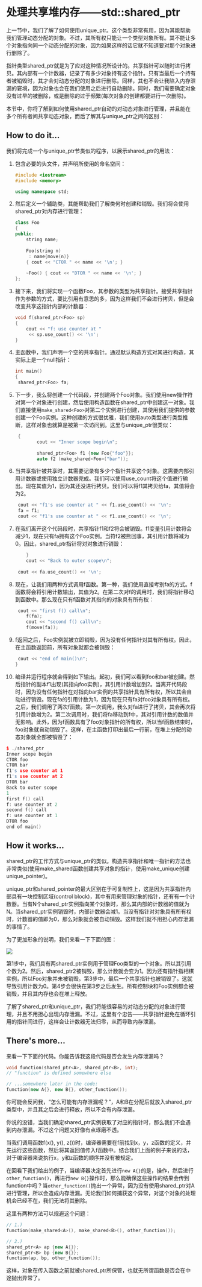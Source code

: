 # 处理共享堆内存——std::shared_ptr

上一节中，我们了解了如何使用unique_ptr。这个类型非常有用，因为其能帮助我们管理动态分配的对象。不过，其所有权只能让一个类型对象所有。其不能让多个对象指向同一个动态分配的对象，因为如果这样的话它就不知道要对那个对象进行删除了。

指针类型shared_ptr就是为了应对这种情况所设计的。共享指针可以随时进行拷贝。其内部有一个计数器，记录了有多少对象持有这个指针。只有当最后一个持有者被销毁时，其才会对动态分配的对象进行删除。同样，其也不会让我陷入内存泄漏的窘境，因为对象也会在我们使用之后进行自动删除。同时，我们需要确定对象没有过早的被删除，或是删除的过于频繁(每次对象的创建都要进行一次删除)。

本节中，你将了解到如何使用shared_ptr自动的对动态对象进行管理，并且能在多个所有者间共享动态对象，而后了解其与unique_ptr之间的区别：

## How to do it...

我们将完成一个与unique_ptr节类似的程序，以展示shared_ptr的用法：

1. 包含必要的头文件，并声明所使用的命名空间：

   ```c++
   #include <iostream>
   #include <memory>
   
   using namespace std; 
   ```

2. 然后定义一个辅助类，其能帮助我们了解类何时创建和销毁。我们将会使用shared_ptr对内存进行管理：

   ```c++
   class Foo
   {
   public:
       string name;
       
       Foo(string n)
       	: name{move(n)}
       { cout << "CTOR " << name << '\n'; }
       
       ~Foo() { cout << "DTOR " << name << '\n'; }
   };
   ```

3. 接下来，我们将实现一个函数Foo，其参数的类型为共享指针。接受共享指针作为参数的方式，要比引用有意思的多，因为这样我们不会进行拷贝，但是会改变共享这指针内部的计数器：

   ```c++
   void f(shared_ptr<Foo> sp)
   {
       cout << "f: use counter at "
       	<< sp.use_count() << '\n';
   }
   ```

4. 主函数中，我们声明一个空的共享指针。通过默认构造方式对其进行构造，其实际上是一个null指针：

   ```c++
   int main()
   {
   	shared_ptr<Foo> fa;
   ```

5. 下一步，我么将创建一个代码段，并创建两个Foo对象。我们使用new操作符对第一个对象进行创建，然后使用构造函数在shared_ptr中创建这一对象。我们直接使用`make_shared<Foo>`对第二个实例进行创建，其使用我们提供的参数创建一个Foo实例。这种创建的方式很优雅，我们使用auto类型进行类型推断，这样对象也就算是被第一次访问到。这里与unique_ptr很类似：

   ```c++
   	{
           cout << "Inner scope begin\n";
           
           shared_ptr<Foo> f1 {new Foo{"foo"}};
           auto f2 (make_shared<Foo>("bar"));
   ```

6. 当共享指针被共享时，其需要记录有多少个指针共享这个对象。这需要内部引用计数器或使用独立计数器完成。我们可以使用use_count将这个值进行输出。现在其值为1，因为其还没进行拷贝。我们可以将f1其拷贝给fa，其值将会为2。

   ```c++
   	cout << "f1's use counter at " << f1.use_count() << '\n';
   	fa = f1;
   	cout << "f1's use counter at " << f1.use_count() << '\n';
   ```

7. 在我们离开这个代码段时，共享指针f1和f2将会被销毁。f1变量引用计数将会减少1，现在只有fa拥有这个Foo实例。当符f2被熊回事，其引用计数将减为0。因此，shared_ptr指针将对对象进行销毁：

   ```c++
       }
       cout << "Back to outer scope\n";
       
   	cout << fa.use_count() << '\n';
   ```

8. 现在，让我们用两种方式调用f函数。第一种，我们使用直接考别fa的方式。f函数将会将引用计数输出，其值为2。在第二次对f的调用时，我们将指针移动到函数中。那么现在只有f函数对其指向的对象具有所有权：

   ```c++
   	cout << "first f() call\n";
       f(fa);
       cout << "second f() call\n";
       f(move(fa));
   ```

9. f返回之后，Foo实例就被立即销毁，因为没有任何指针对其有所有权。因此，在主函数返回前，所有对象就都会被销毁：

   ```c++
   	cout << "end of main()\n";
   }
   ```

10. 编译并运行程序就会得到如下输出。起初，我们可以看到foo和bar被创建。然后指针的副本f1出现(其指向foo实例)，其引用计数增加到2。当离开代码段时，因为没有任何指针在对指向bar实例的共享指针具有所有权，所以其会自动进行销毁。现在fa的引用计数为1，因为现在只有fa对foo对象具有所有权。之后，我们调用了两次f函数。第一次调用，我么对fa进行了拷贝，其会再次将引用计数增为2。第二次调用时，我们将fa移动到f中，其对引用计数的数值并无影响。此外，因为f函数具有了foo对象指针的所有权，所以当f函数结束时，foo对象就自动销毁了。这样，在主函数打印出最后一行前，在堆上分配的动态对象就全部被销毁了：

   ```c++
   $ ./shared_ptr
   Inner scope begin
   CTOR foo
   CTOR bar
   f1's use counter at 1
   f1's use counter at 2
   DTOR bar
   Back to outer scope
   1
   first f() call
   f: use counter at 2
   second f() call
   f: use counter at 1
   DTOR foo
   end of main()
   ```

## How it works...

shared_ptr的工作方式与unique_ptr的类似。构造共享指针和唯一指针的方法也非常类似(使用make_shared函数创建共享对象的指针，使用make_unique创建unique_pointer)。

unique_ptr和shared_pointer的最大区别在于可复制性上，这是因为共享指针内部具有一块控制区域(control block)，其中有用来管理对象的指针，还有有一个计数器。当有N个shared_ptr实例指向某个对象时，那么其内部的计数器的值就为N。当shared_ptr实例销毁时，内部计数器会减1。当没有指针对对象具有所有权时，计数器的值即为0，那么对象就会被自动销毁。这样我们就不用担心内存泄漏的事情了。

为了更加形象的说明，我们来看一下下面的图：

![](../../images/chapter8/8-9-1.png)

第1步中，我们具有两shared_ptr实例用于管理Foo类型的一个对象。所以其引用个数为2。然后，shared_ptr2被销毁，那么计数就会变为1。因为还有指针指相棋实例，所以Foo对象并未被销毁。第3步中，最后一个共享指针也被销毁了。这就导致引用计数为0。第4步会很快在第3步之后发生。所有控制块和Foo实例都会被销毁，并且其内存也会在堆上释放。

了解了shared_ptr和unique_ptr，我们将能很容易的对动态分配的对象进行管理，并且不用担心出现内存泄漏。不过，这里有个忠告——共享指针避免在循环引用的指针间进行，这样会让计数器无法归零，从而导致内存泄漏。

## There's more...

来看一下下面的代码。你能告诉我这段代码是否会发生内存泄漏吗？

```c++
void function(shared_ptr<A>, shared_ptr<B>, int);
// "function" is defined somewhere else

// ...somewhere later in the code:
function(new A{}, new B{}, other_function());
```

你可能会反问我，“怎么可能有内存泄漏呢？”，A和B在分配后就放入shared_ptr类型中，并且其之后会进行释放，所以不会有内存泄漏。

你说的没错，当我们确定shared_ptr实例获取了对应的指针时，那么我们不会遇到内存泄漏。不过这个问题又好像有点琢磨不透。

当我们调用函数f(x(), y(), z())时，编译器需要在f前找到x，y，z函数的定义，并先运行这些函数，然后将其返回值传入f函数中。结合我们上面的例子来说的话，对于编译器来说执行x，y和z函数的顺序并没有被规定。

在回看下我们给出的例子，当编译器决定首先进行`new A{}`的是，操作，然后进行`other_function()`，再进行`new B{}`操作时，那么能确保这些操作的结果会传到function中吗？当`other_function()`抛出一个异常，因为没有使用shared_ptr对A进行管理，所以会造成内存泄漏。无论我们如何捕获这个异常，对这个对象的处理机会已经不在，我们无法将其删除。

这里有两种方法可以规避这个问题：

```c++
// 1.)
function(make_shared<A>(), make_shared<B>(), other_function());

// 2.)
shared_ptr<A> ap {new A{}};
shared_ptr<B> bp {new B{}};
function(ap, bp, other_function());
```

这样，对象在传入函数之前就被shared_ptr所保管，也就无所谓函数是否会在中途抛出异常了。